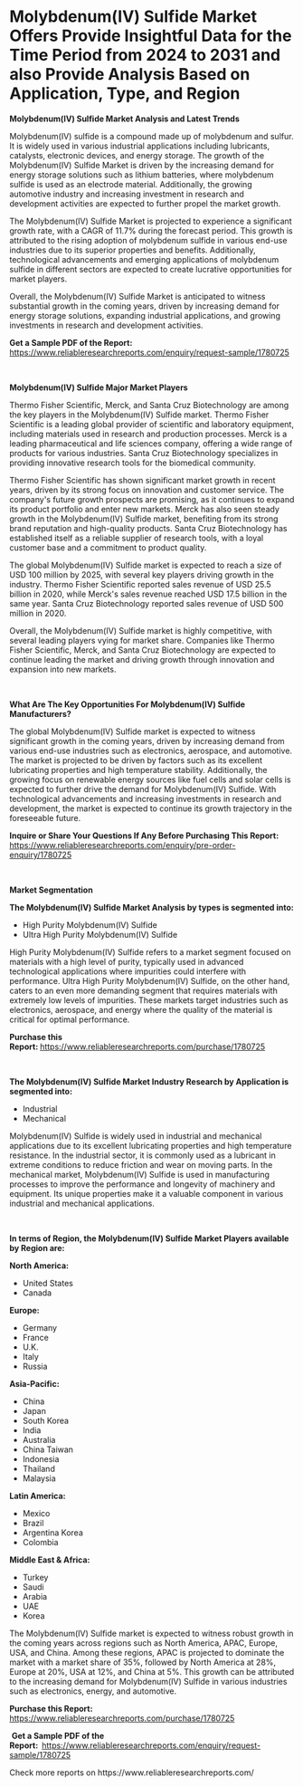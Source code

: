 <p><h1>Molybdenum(IV) Sulfide Market Offers Provide Insightful Data for the Time Period from 2024 to 2031 and also Provide Analysis Based on Application, Type, and Region</h1></p><p><strong>Molybdenum(IV) Sulfide Market Analysis and Latest Trends</strong></p>
<p><p>Molybdenum(IV) sulfide is a compound made up of molybdenum and sulfur. It is widely used in various industrial applications including lubricants, catalysts, electronic devices, and energy storage. The growth of the Molybdenum(IV) Sulfide Market is driven by the increasing demand for energy storage solutions such as lithium batteries, where molybdenum sulfide is used as an electrode material. Additionally, the growing automotive industry and increasing investment in research and development activities are expected to further propel the market growth.</p><p>The Molybdenum(IV) Sulfide Market is projected to experience a significant growth rate, with a CAGR of 11.7% during the forecast period. This growth is attributed to the rising adoption of molybdenum sulfide in various end-use industries due to its superior properties and benefits. Additionally, technological advancements and emerging applications of molybdenum sulfide in different sectors are expected to create lucrative opportunities for market players.</p><p>Overall, the Molybdenum(IV) Sulfide Market is anticipated to witness substantial growth in the coming years, driven by increasing demand for energy storage solutions, expanding industrial applications, and growing investments in research and development activities.</p></p>
<p><strong>Get a Sample PDF of the Report:&nbsp;</strong> <a href="https://www.reliableresearchreports.com/enquiry/request-sample/1780725">https://www.reliableresearchreports.com/enquiry/request-sample/1780725</a></p>
<p>&nbsp;</p>
<p><strong>Molybdenum(IV) Sulfide Major Market Players</strong></p>
<p><p>Thermo Fisher Scientific, Merck, and Santa Cruz Biotechnology are among the key players in the Molybdenum(IV) Sulfide market. Thermo Fisher Scientific is a leading global provider of scientific and laboratory equipment, including materials used in research and production processes. Merck is a leading pharmaceutical and life sciences company, offering a wide range of products for various industries. Santa Cruz Biotechnology specializes in providing innovative research tools for the biomedical community.</p><p>Thermo Fisher Scientific has shown significant market growth in recent years, driven by its strong focus on innovation and customer service. The company's future growth prospects are promising, as it continues to expand its product portfolio and enter new markets. Merck has also seen steady growth in the Molybdenum(IV) Sulfide market, benefiting from its strong brand reputation and high-quality products. Santa Cruz Biotechnology has established itself as a reliable supplier of research tools, with a loyal customer base and a commitment to product quality.</p><p>The global Molybdenum(IV) Sulfide market is expected to reach a size of USD 100 million by 2025, with several key players driving growth in the industry. Thermo Fisher Scientific reported sales revenue of USD 25.5 billion in 2020, while Merck's sales revenue reached USD 17.5 billion in the same year. Santa Cruz Biotechnology reported sales revenue of USD 500 million in 2020.</p><p>Overall, the Molybdenum(IV) Sulfide market is highly competitive, with several leading players vying for market share. Companies like Thermo Fisher Scientific, Merck, and Santa Cruz Biotechnology are expected to continue leading the market and driving growth through innovation and expansion into new markets.</p></p>
<p>&nbsp;</p>
<p><strong>What Are The Key Opportunities For Molybdenum(IV) Sulfide Manufacturers?</strong></p>
<p><p>The global Molybdenum(IV) Sulfide market is expected to witness significant growth in the coming years, driven by increasing demand from various end-use industries such as electronics, aerospace, and automotive. The market is projected to be driven by factors such as its excellent lubricating properties and high temperature stability. Additionally, the growing focus on renewable energy sources like fuel cells and solar cells is expected to further drive the demand for Molybdenum(IV) Sulfide. With technological advancements and increasing investments in research and development, the market is expected to continue its growth trajectory in the foreseeable future.</p></p>
<p><strong>Inquire or Share Your Questions If Any Before Purchasing This Report:</strong> <a href="https://www.reliableresearchreports.com/enquiry/pre-order-enquiry/1780725">https://www.reliableresearchreports.com/enquiry/pre-order-enquiry/1780725</a></p>
<p>&nbsp;</p>
<p><strong>Market Segmentation</strong></p>
<p><strong>The Molybdenum(IV) Sulfide Market Analysis by types is segmented into:</strong></p>
<p><ul><li>High Purity Molybdenum(IV) Sulfide</li><li>Ultra High Purity Molybdenum(IV) Sulfide</li></ul></p>
<p><p>High Purity Molybdenum(IV) Sulfide refers to a market segment focused on materials with a high level of purity, typically used in advanced technological applications where impurities could interfere with performance. Ultra High Purity Molybdenum(IV) Sulfide, on the other hand, caters to an even more demanding segment that requires materials with extremely low levels of impurities. These markets target industries such as electronics, aerospace, and energy where the quality of the material is critical for optimal performance.</p></p>
<p><strong>Purchase this Report:&nbsp;</strong><a href="https://www.reliableresearchreports.com/purchase/1780725">https://www.reliableresearchreports.com/purchase/1780725</a></p>
<p>&nbsp;</p>
<p><strong>The Molybdenum(IV) Sulfide Market Industry Research by Application is segmented into:</strong></p>
<p><ul><li>Industrial</li><li>Mechanical</li></ul></p>
<p><p>Molybdenum(IV) Sulfide is widely used in industrial and mechanical applications due to its excellent lubricating properties and high temperature resistance. In the industrial sector, it is commonly used as a lubricant in extreme conditions to reduce friction and wear on moving parts. In the mechanical market, Molybdenum(IV) Sulfide is used in manufacturing processes to improve the performance and longevity of machinery and equipment. Its unique properties make it a valuable component in various industrial and mechanical applications.</p></p>
<p>&nbsp;</p>
<p><strong>In terms of Region, the Molybdenum(IV) Sulfide Market Players available by Region are:</strong></p>
<p>
    <p> <strong> North America: </strong>
        <ul>
            <li>United States</li>
            <li>Canada</li>
        </ul>
        </p> 
    <p> <strong> Europe: </strong>
        <ul>
            <li>Germany</li>
            <li>France</li>
            <li>U.K.</li>
            <li>Italy</li>
            <li>Russia</li>
        </ul>
        </p> 
    <p> <strong> Asia-Pacific: </strong>
        <ul>
            <li>China</li>
            <li>Japan</li>
            <li>South Korea</li>
            <li>India</li>
            <li>Australia</li>
            <li>China Taiwan</li>
            <li>Indonesia</li>
            <li>Thailand</li>
            <li>Malaysia</li>
        </ul>
        </p> 
    <p> <strong> Latin America: </strong>
        <ul>
            <li>Mexico</li>
            <li>Brazil</li>
            <li>Argentina Korea</li>
            <li>Colombia</li>
        </ul>
        </p> 
    <p> <strong> Middle East & Africa: </strong>
        <ul>
            <li>Turkey</li>
            <li>Saudi</li>
            <li>Arabia</li>
            <li>UAE</li>
            <li>Korea</li>
        </ul>
    </p>
    </p>
<p><p>The Molybdenum(IV) Sulfide market is expected to witness robust growth in the coming years across regions such as North America, APAC, Europe, USA, and China. Among these regions, APAC is projected to dominate the market with a market share of 35%, followed by North America at 28%, Europe at 20%, USA at 12%, and China at 5%. This growth can be attributed to the increasing demand for Molybdenum(IV) Sulfide in various industries such as electronics, energy, and automotive.</p></p>
<p><strong>Purchase this Report: </strong><a href="https://www.reliableresearchreports.com/purchase/1780725">https://www.reliableresearchreports.com/purchase/1780725</a></p>
<p>&nbsp;<strong>Get a Sample PDF of the Report:&nbsp;&nbsp;</strong><a href="https://www.reliableresearchreports.com/enquiry/request-sample/1780725">https://www.reliableresearchreports.com/enquiry/request-sample/1780725</a></p>
<p><strong></strong></p>
<p>Check more reports on https://www.reliableresearchreports.com/</p>